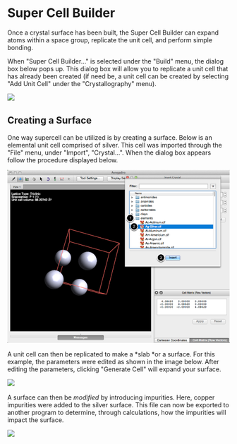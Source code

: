# Super Cell Builder

Once a crystal surface has been built, the Super Cell Builder can expand atoms within a space group, replicate the unit cell, and perform simple bonding. 

When "Super Cell Builder..." is selected under the "Build" menu, the dialog box below pops up. This dialog box will allow you to replicate a unit cell that has already been created (if need be, a unit cell can be created by selecting "Add Unit Cell" under the "Crystallography" menu). 

![][1]

[1]: images/1-supercell/8ffd03c7-52fb-443c-a2a3-e6e7605c113e.png

## Creating a Surface 

One way supercell can be utilized is by creating a surface. Below is an elemental unit cell comprised of silver. This cell was imported through the "File" menu, under "Import", "Crystal...". When the dialog box appears follow the procedure displayed below. 

![Creating a Surface ][2]

[2]: images/1-supercell/creating-a-surface-.png

A unit cell can then be replicated to make a *slab *or a surface. For this example, the parameters were edited as shown in the image below. After editing the parameters, clicking "Generate Cell" will expand your surface.

![][3]

[3]: images/1-supercell/ec31d9a6-90a0-43ca-85f1-de1d800a9495.png

A surface can then be *modified* by introducing impurities. Here, copper impurities were added to the silver surface. This file can now be exported to another program to determine, through calculations, how the impurities will impact the surface. 

![][4]

[4]: images/1-supercell/86d36773-eb7f-4cce-9269-40feb6993009.png

